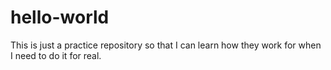 hello-world
===========

This is just a practice repository so that I can learn how they work for when I need to do it for real.
